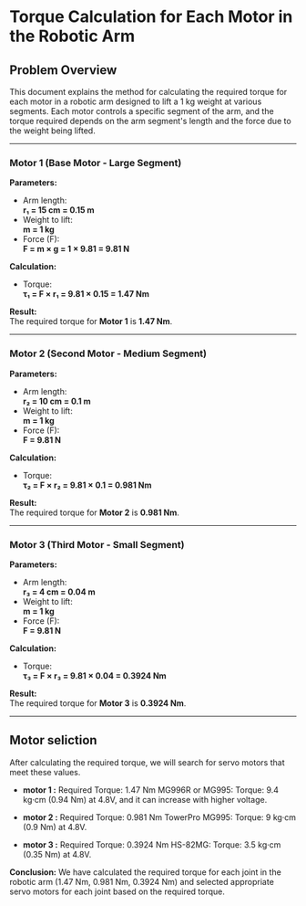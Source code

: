 # Torque Calculation for Each Motor in the Robotic Arm

## Problem Overview
This document explains the method for calculating the required torque for each motor in a robotic arm designed to lift a 1 kg weight at various segments. Each motor controls a specific segment of the arm, and the torque required depends on the arm segment's length and the force due to the weight being lifted.

---

### Motor 1 (Base Motor - Large Segment)

**Parameters:**
- Arm length:  
  **r₁ = 15 cm = 0.15 m**
- Weight to lift:  
  **m = 1 kg**
- Force (F):  
  **F = m × g = 1 × 9.81 = 9.81 N**

**Calculation:**
- Torque:  
  **τ₁ = F × r₁ = 9.81 × 0.15 = 1.47 Nm**

**Result:**  
The required torque for **Motor 1** is **1.47 Nm**.

---

### Motor 2 (Second Motor - Medium Segment)

**Parameters:**
- Arm length:  
  **r₂ = 10 cm = 0.1 m**
- Weight to lift:  
  **m = 1 kg**
- Force (F):  
  **F = 9.81 N**

**Calculation:**
- Torque:  
  **τ₂ = F × r₂ = 9.81 × 0.1 = 0.981 Nm**

**Result:**  
The required torque for **Motor 2** is **0.981 Nm**.

---

### Motor 3 (Third Motor - Small Segment)

**Parameters:**
- Arm length:  
  **r₃ = 4 cm = 0.04 m**
- Weight to lift:  
  **m = 1 kg**
- Force (F):  
  **F = 9.81 N**

**Calculation:**
- Torque:  
  **τ₃ = F × r₃ = 9.81 × 0.04 = 0.3924 Nm**

**Result:**  
The required torque for **Motor 3** is **0.3924 Nm**.

---


## Motor seliction 

After calculating the required torque, we will search for servo motors that meet these values.
- **motor 1 :** 
Required Torque: 1.47 Nm
MG996R or MG995:
Torque: 9.4 kg·cm (0.94 Nm) at 4.8V, and it can increase with higher voltage.


- **motor 2 :**
Required Torque: 0.981 Nm
TowerPro MG995:
Torque: 9 kg·cm (0.9 Nm) at 4.8V.

- **motor 3 :**
Required Torque: 0.3924 Nm
HS-82MG:
Torque: 3.5 kg·cm (0.35 Nm) at 4.8V.


**Conclusion:**
We have calculated the required torque for each joint in the robotic arm (1.47 Nm, 0.981 Nm, 0.3924 Nm) and selected appropriate servo motors for each joint based on the required torque.

